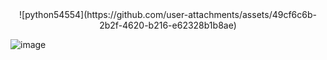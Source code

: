 <center> 
![python54554](https://github.com/user-attachments/assets/49cf6c6b-2b2f-4620-b216-e62328b1b8ae)
</center>

![image](https://github.com/user-attachments/assets/2e63a8f4-2f0b-40b5-848e-4a73ad053f07)

